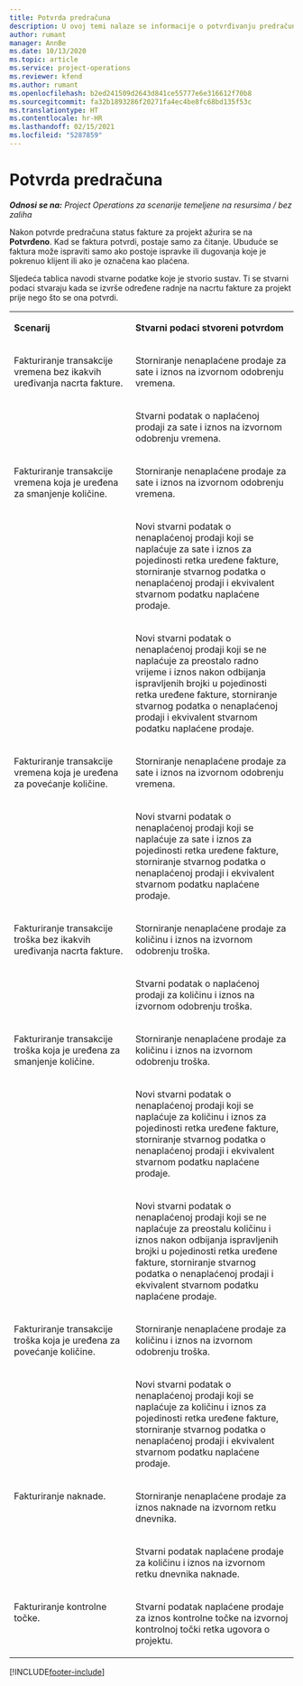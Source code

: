 ```yaml
---
title: Potvrda predračuna
description: U ovoj temi nalaze se informacije o potvrđivanju predračuna.
author: rumant
manager: AnnBe
ms.date: 10/13/2020
ms.topic: article
ms.service: project-operations
ms.reviewer: kfend
ms.author: rumant
ms.openlocfilehash: b2ed241509d2643d841ce55777e6e316612f70b8
ms.sourcegitcommit: fa32b1893286f20271fa4ec4be8fc68bd135f53c
ms.translationtype: HT
ms.contentlocale: hr-HR
ms.lasthandoff: 02/15/2021
ms.locfileid: "5287859"
---
```

# <a name="confirm-a-proforma-invoice"></a>Potvrda predračuna

_**Odnosi se na:** Project Operations za scenarije temeljene na resursima / bez zaliha_

Nakon potvrde predračuna status fakture za projekt ažurira se na **Potvrđeno**. Kad se faktura potvrdi, postaje samo za čitanje. Ubuduće se faktura može ispraviti samo ako postoje ispravke ili dugovanja koje je pokrenuo klijent ili ako je označena kao plaćena.

Sljedeća tablica navodi stvarne podatke koje je stvorio sustav. Ti se stvarni podaci stvaraju kada se izvrše određene radnje na nacrtu fakture za projekt prije nego što se ona potvrdi.

<table border="0" cellspacing="0" cellpadding="0">
    <tbody>
        <tr>
            <td width="416" valign="top">
                <p>
                    <strong>Scenarij</strong>
                </p>
            </td>
            <td width="608" valign="top">
                <p>
                    <strong>Stvarni podaci stvoreni potvrdom</strong>
                </p>
            </td>
        </tr>
        <tr>
            <td width="216" rowspan="2" valign="top">
                <p>
Fakturiranje transakcije vremena bez ikakvih uređivanja nacrta fakture.
                </p>
            </td>
            <td width="408" valign="top">
                <p>
Storniranje nenaplaćene prodaje za sate i iznos na izvornom odobrenju vremena.
                </p>
            </td>
        </tr>
        <tr>
            <td width="408" valign="top">
                <p>
Stvarni podatak o naplaćenoj prodaji za sate i iznos na izvornom odobrenju vremena.
                </p>
            </td>
        </tr>
        <tr>
            <td width="216" rowspan="3" valign="top">
                <p>
Fakturiranje transakcije vremena koja je uređena za smanjenje količine.
                </p>
            </td>
            <td width="408" valign="top">
                <p>
Storniranje nenaplaćene prodaje za sate i iznos na izvornom odobrenju vremena.
                </p>
            </td>
        </tr>
        <tr>
            <td width="408" valign="top">
                <p>
Novi stvarni podatak o nenaplaćenoj prodaji koji se naplaćuje za sate i iznos za pojedinosti retka uređene fakture, storniranje stvarnog podatka o nenaplaćenoj prodaji i ekvivalent stvarnom podatku naplaćene prodaje.
                </p>
            </td>
        </tr>
        <tr>
            <td width="408" valign="top">
                <p>
Novi stvarni podatak o nenaplaćenoj prodaji koji se ne naplaćuje za preostalo radno vrijeme i iznos nakon odbijanja ispravljenih brojki u pojedinosti retka uređene fakture, storniranje stvarnog podatka o nenaplaćenoj prodaji i ekvivalent stvarnom podatku naplaćene prodaje.
                </p>
            </td>
        </tr>
        <tr>
            <td width="216" rowspan="2" valign="top">
                <p>
Fakturiranje transakcije vremena koja je uređena za povećanje količine.
                </p>
            </td>
            <td width="408" valign="top">
                <p>
Storniranje nenaplaćene prodaje za sate i iznos na izvornom odobrenju vremena.
                </p>
            </td>
        </tr>
        <tr>
            <td width="408" valign="top">
                <p>
Novi stvarni podatak o nenaplaćenoj prodaji koji se naplaćuje za sate i iznos za pojedinosti retka uređene fakture, storniranje stvarnog podatka o nenaplaćenoj prodaji i ekvivalent stvarnom podatku naplaćene prodaje.
                </p>
            </td>
        </tr>
        <tr>
            <td width="216" rowspan="2" valign="top">
                <p>
Fakturiranje transakcije troška bez ikakvih uređivanja nacrta fakture.
                </p>
            </td>
            <td width="408" valign="top">
                <p>
Storniranje nenaplaćene prodaje za količinu i iznos na izvornom odobrenju troška.
                </p>
            </td>
        </tr>
        <tr>
            <td width="408" valign="top">
                <p>
Stvarni podatak o naplaćenoj prodaji za količinu i iznos na izvornom odobrenju troška.
                </p>
            </td>
        </tr>
        <tr>
            <td width="216" rowspan="3" valign="top">
                <p>
Fakturiranje transakcije troška koja je uređena za smanjenje količine.
                </p>
            </td>
            <td width="408" valign="top">
                <p>
Storniranje nenaplaćene prodaje za količinu i iznos na izvornom odobrenju troška.
                </p>
            </td>
        </tr>
        <tr>
            <td width="408" valign="top">
                <p>
Novi stvarni podatak o nenaplaćenoj prodaji koji se naplaćuje za količinu i iznos za pojedinosti retka uređene fakture, storniranje stvarnog podatka o nenaplaćenoj prodaji i ekvivalent stvarnom podatku naplaćene prodaje. 
                </p>
            </td>
        </tr>
        <tr>
            <td width="408" valign="top">
                <p>
Novi stvarni podatak o nenaplaćenoj prodaji koji se ne naplaćuje za preostalu količinu i iznos nakon odbijanja ispravljenih brojki u pojedinosti retka uređene fakture, storniranje stvarnog podatka o nenaplaćenoj prodaji i ekvivalent stvarnom podatku naplaćene prodaje.
                </p>
            </td>
        </tr>
        <tr>
            <td width="216" rowspan="2" valign="top">
                <p>
Fakturiranje transakcije troška koja je uređena za povećanje količine.
                </p>
            </td>
            <td width="408" valign="top">
                <p>
Storniranje nenaplaćene prodaje za količinu i iznos na izvornom odobrenju troška.
                </p>
            </td>
        </tr>
        <tr>
            <td width="408" valign="top">
                <p>
Novi stvarni podatak o nenaplaćenoj prodaji koji se naplaćuje za količinu i iznos za pojedinosti retka uređene fakture, storniranje stvarnog podatka o nenaplaćenoj prodaji i ekvivalent stvarnom podatku naplaćene prodaje.
                </p>
            </td>
        </tr>
        <tr>
            <td width="216" rowspan="2" valign="top">
                <p>
Fakturiranje naknade.
                </p>
            </td>
            <td width="408" valign="top">
                <p>
Storniranje nenaplaćene prodaje za iznos naknade na izvornom retku dnevnika.
                </p>
            </td>
        </tr>
        <tr>
            <td width="408" valign="top">
                <p>
Stvarni podatak naplaćene prodaje za količinu i iznos na izvornom retku dnevnika naknade.
                </p>
            </td>
        </tr>
        <tr>
            <td width="216" valign="top">
                <p>
Fakturiranje kontrolne točke.
                </p>
            </td>
            <td width="408" valign="top">
                <p>
Stvarni podatak naplaćene prodaje za iznos kontrolne točke na izvornoj kontrolnoj točki retka ugovora o projektu.
                </p>
            </td>
        </tr>
    </tbody>
</table>


[!INCLUDE[footer-include](../includes/footer-banner.md)]